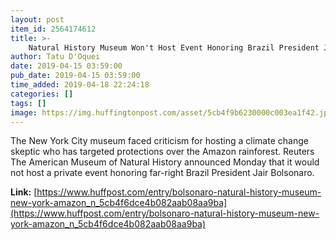 ```yaml
---
layout: post
item_id: 2564174612
title: >-
    Natural History Museum Won't Host Event Honoring Brazil President Jair Bolsonaro
author: Tatu D'Oquei
date: 2019-04-15 03:59:00
pub_date: 2019-04-15 03:59:00
time_added: 2019-04-18 22:24:18
categories: []
tags: []
image: https://img.huffingtonpost.com/asset/5cb4f9b6230000c003ea1f42.jpeg?cache=616ojwf711&ops=1910_1000
---
```


The New York City museum faced criticism for hosting a climate change skeptic who has targeted protections over the Amazon rainforest. Reuters The American Museum of Natural History announced Monday that it would not host a private event honoring far-right Brazil President Jair Bolsonaro.

**Link:** [https://www.huffpost.com/entry/bolsonaro-natural-history-museum-new-york-amazon_n_5cb4f6dce4b082aab08aa9ba](https://www.huffpost.com/entry/bolsonaro-natural-history-museum-new-york-amazon_n_5cb4f6dce4b082aab08aa9ba)

